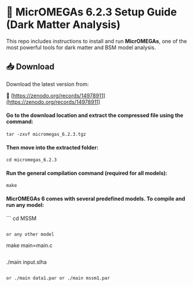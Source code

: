 # 🧠 MicrOMEGAs 6.2.3 Setup Guide (Dark Matter Analysis)
This repo includes instructions to install and run **MicrOMEGAs**, one of the most powerful tools for dark matter and BSM model analysis.
## 📥 Download

Download the latest version from:

🔗 [https://zenodo.org/records/14978911](https://zenodo.org/records/14978911)

#### Go to the download location and extract the compressed file using the command:
``` 
tar -zxvf micromegas_6.2.3.tgz
```
#### Then move into the extracted folder:
```
cd micromegas_6.2.3
```
#### Run the general compilation command (required for all models):
```
make
```
#### MicrOMEGAs 6 comes with several predefined models. To compile and run any model:

‍‍‍``` 
cd MSSM
```

or any other model

```
make main=main.c
```

```
./main input.slha
```

or ./main data1.par or ./main mssm1.par
